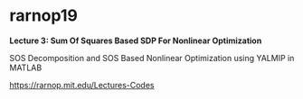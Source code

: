 # rarnop19
**Lecture 3: Sum Of Squares Based SDP For Nonlinear Optimization**

SOS Decomposition and SOS Based Nonlinear Optimization using YALMIP in MATLAB

https://rarnop.mit.edu/Lectures-Codes
